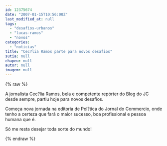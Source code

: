 ```yaml
---
id: 12375674
date: "2007-01-15T10:56:00Z"
last_modified_at: null
tags:
  - "desafios-urbanos"
  - "lucas-ramos"
  - "novos"
categories:
  - "noticias"
title: "Cec?lia Ramos parte para novos desafios"
sutia: null
chapeu: null
autor: null
imagem: null
---
```

{% raw %}
<p><P>A&nbsp;jornalista Cec?lia Ramos, bela e competente repórter do Blog do JC desde sempre, partiu hoje para novos desafios.</P></p>
<p><P>Começa nova jornada na editoria de Pol?tica do Jornal do Commercio, onde tenho a certeza que fará o maior sucesso, boa profissional e pessoa humana que é.</P></p>
<p><P>Só me resta desejar toda sorte do mundo!<BR></P> </p>
{% endraw %}